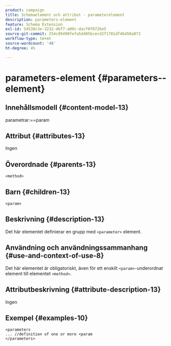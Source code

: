 ```yaml
---
product: campaign
title: Schemaelement och attribut - parameterelement
description: parameters-element
feature: Schema Extension
exl-id: 54538c3e-3232-4bf7-a09c-dacf0f072be5
source-git-commit: 254c89490fefa5d405bcecd2f1781df46450a873
workflow-type: tm+mt
source-wordcount: '48'
ht-degree: 4%

---
```


# parameters-element {#parameters--element}


## Innehållsmodell {#content-model-13}

parametrar:==param

## Attribut {#attributes-13}

Ingen

## Överordnade {#parents-13}

`<method>`

## Barn {#children-13}

`<param>`

## Beskrivning {#description-13}

Det här elementet definierar en grupp med `<parameter>` element.

## Användning och användningssammanhang {#use-and-context-of-use-8}

Det här elementet är obligatoriskt, även för ett enskilt `<param>`-underordnat element till elementet `<method>`.

## Attributbeskrivning {#attribute-description-13}

Ingen

## Exempel {#examples-10}

```
<parameters
... //definition of one or more <param
</parameters>
```
